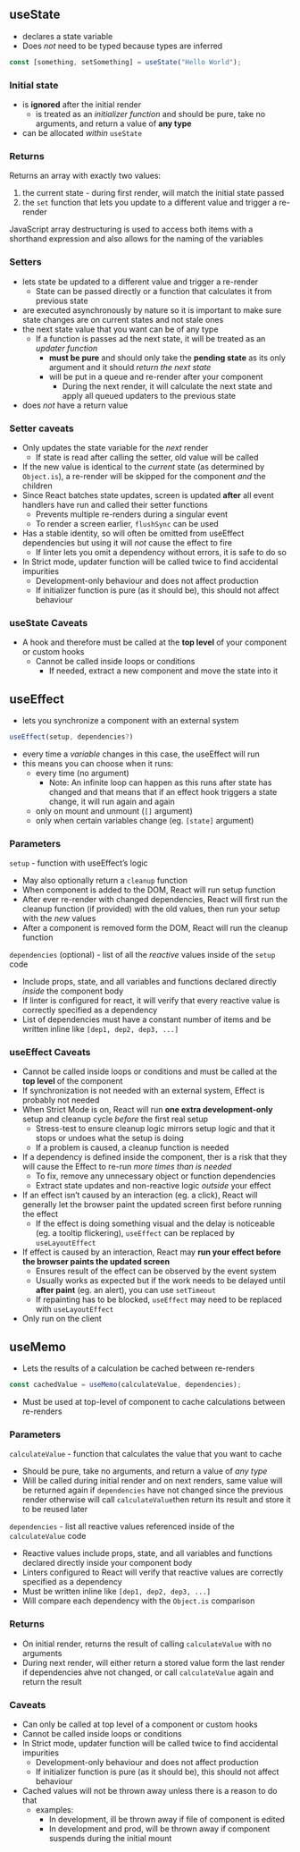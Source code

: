 ## useState

- declares a state variable
- Does *not* need to be typed because types are inferred

```jsx
const [something, setSomething] = useState("Hello World");
```

### Initial state

- is **ignored** after the initial render
  - is treated as an _initializer function_ and should be pure, take no arguments, and return a value of **any type**
- can be allocated _within_ `useState`

### Returns

Returns an array with exactly two values:

1. the current state - during first render, will match the initial state passed
2. the `set` function that lets you update to a different value and trigger a re-render

JavaScript array destructuring is used to access both items with a shorthand expression and also allows for the naming of the variables

### Setters

- lets state be updated to a different value and trigger a re-render
  - State can be passed directly or a function that calculates it from previous state
- are executed asynchronously by nature so it is important to make sure state changes are on current states and not stale ones
- the next state value that you want can be of any type
  - If a function is passes ad the next state, it will be treated as an _updater function_
    - **must be pure** and should only take the **pending state** as its only argument and it should _return the next state_
    - will be put in a queue and re-render after your component
      - During the next render, it will calculate the next state and apply all queued updaters to the previous state
- does _not_ have a return value

### Setter caveats

- Only updates the state variable for the _next_ render
  - If state is read after calling the setter, old value will be called
- If the new value is identical to the _current_ state (as determined by `Object.is`), a re-render will be skipped for the component _and_ the children
- Since React batches state updates, screen is updated **after** all event handlers have run and called their setter functions
  - Prevents multiple re-renders during a singular event
  - To render a screen earlier, `flushSync` can be used
- Has a stable identity, so will often be omitted from useEffect dependencies but using it will _not_ cause the effect to fire
  - If linter lets you omit a dependency without errors, it is safe to do so
- In Strict mode, updater function will be called twice to find accidental impurities
  - Development-only behaviour and does not affect production
  - If initializer function is pure (as it should be), this should not affect behaviour

### useState Caveats

- A hook and therefore must be called at the **top level** of your component or custom hooks
  - Cannot be called inside loops or conditions
    - If needed, extract a new component and move the state into it

## useEffect

- lets you synchronize a component with an external system

```js
useEffect(setup, dependencies?)
```

- every time a _variable_ changes in this case, the useEffect will run
- this means you can choose when it runs:
  - every time (no argument)
    - Note: An infinite loop can happen as this runs after state has changed and that means that if an effect hook triggers a state change, it will run again and again
  - only on mount and unmount (`[]` argument)
  - only when certain variables change (eg. `[state]` argument)

### Parameters

`setup` - function with useEffect’s logic

- May also optionally return a `cleanup` function
- When component is added to the DOM, React will run setup function
- After ever re-render with changed dependencies, React will first run the cleanup function (if provided) with the old values, then run your setup with the _new_ values
- After a component is removed form the DOM, React will run the cleanup function

`dependencies` (optional) - list of all the _reactive_ values inside of the `setup` code

- Include props, state, and all variables and functions declared directly _inside_ the component body
- If linter is configured for react, it will verify that every reactive value is correctly specified as a dependency
- List of dependencies must have a constant number of items and be written inline like `[dep1, dep2, dep3, ...]`

### useEffect Caveats

- Cannot be called inside loops or conditions and must be called at the **top level** of the component
- If synchronization is not needed with an external system, Effect is probably not needed
- When Strict Mode is on, React will run **one extra development-only** setup and cleanup cycle _before_ the first real setup
  - Stress-test to ensure cleanup logic mirrors setup logic and that it stops or undoes what the setup is doing
  - If a problem is caused, a cleanup function is needed
- If a dependency is defined inside the component, ther is a risk that they will cause the Effect to re-run _more times than is needed_
  - To fix, remove any unnecessary object or function dependencies
  - Extract state updates and non-reactive logic _outside_ your effect
- If an effect isn’t caused by an interaction (eg. a click), React will generally let the browser paint the updated screen first before running the effect
  - If the effect is doing something visual and the delay is noticeable (eg. a tooltip flickering), `useEffect` can be replaced by `useLayoutEffect`
- If effect is caused by an interaction, React may **run your effect before the browser paints the updated screen**
  - Ensures result of the effect can be observed by the event system
  - Usually works as expected but if the work needs to be delayed until **after paint** (eg. an alert), you can use `setTimeout`
  - If repainting has to be blocked, `useEffect` may need to be replaced with `useLayoutEffect`
- Only run on the client

## useMemo

- Lets the results of a calculation be cached between re-renders

```js
const cachedValue = useMemo(calculateValue, dependencies);
```

- Must be used at top-level of component to cache calculations between re-renders

### Parameters

`calculateValue` - function that calculates the value that you want to cache

- Should be pure, take no arguments, and return a value of _any type_
- Will be called during initial render and on next renders, same value will be returned again if `dependencies` have not changed since the previous render otherwise will call `calculateValue`then return its result and store it to be reused later

`dependencies` - list all reactive values referenced inside of the `calculateValue` code

- Reactive values include props, state, and all variables and functions declared directly inside your component body
- Linters configured to React will verify that reactive values are correctly specified as a dependency
- Must be written inline like `[dep1, dep2, dep3, ...]`
- Will compare each dependency with the `Object.is` comparison

### Returns

- On initial render, returns the result of calling `calculateValue` with no arguments
- During next render, will either return a stored value form the last render if dependencies ahve not changed, or call `calculateValue` again and return the result

### Caveats

- Can only be called at top level of a component or custom hooks
- Cannot be called inside loops or conditions
- In Strict mode, updater function will be called twice to find accidental impurities
  - Development-only behaviour and does not affect production
  - If initializer function is pure (as it should be), this should not affect behaviour
- Cached values will not be thrown away unless there is a reason to do that
  - examples:
    - In development, ill be thrown away if file of component is edited
    - In development and prod, will be thrown away if component suspends during the initial mount
